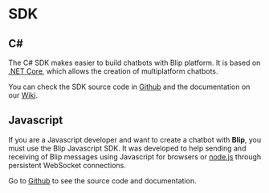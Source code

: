 # SDK

## C\# 

The C# SDK makes easier to build chatbots with Blip platform. It is based on [.NET Core](https://dot.net/core), which allows the creation of multiplatform chatbots.

You can check the SDK source code in [Github](https://github.com/takenet/blip-sdk-csharp/) and the documentation on our [Wiki](https://github.com/takenet/blip-sdk-csharp/wiki).

## Javascript

If you are a Javascript developer and want to create a chatbot with **Blip**, you must use the Blip Javascript SDK. It was developed to help sending and receiving of Blip messages using Javascript for browsers or [node.js](https://nodejs.org/) through persistent WebSocket connections.

Go to [Github](https://github.com/takenet/blip-sdk-js) to see the source code and documentation.

